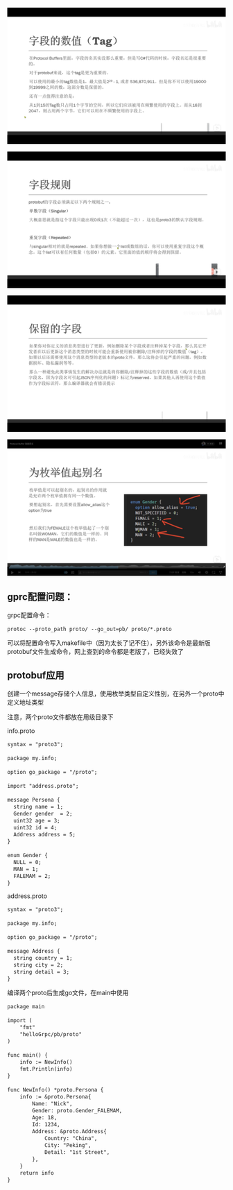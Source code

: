 ![grpcimg1](https://github.com/einQimiaozi/-golang-/blob/main/img/截屏2021-12-08%20下午6.50.20.png)

![grpcimg1](https://github.com/einQimiaozi/-golang-/blob/main/img/截屏2021-12-08%20下午6.51.27.png)

![grpcimg1](https://github.com/einQimiaozi/-golang-/blob/main/img/截屏2021-12-08%20下午6.54.59.png)

![grpcimg1](https://github.com/einQimiaozi/-golang-/blob/main/img/截屏2021-12-08%20下午6.58.24.png)

## gprc配置问题：

grpc配置命令：

```
protoc --proto_path proto/ --go_out=pb/ proto/*.proto
```

可以将配置命令写入makefile中（因为太长了记不住），另外该命令是最新版protobuf文件生成命令，网上查到的命令都是老版了，已经失效了

## protobuf应用

创建一个message存储个人信息，使用枚举类型自定义性别，在另外一个proto中定义地址类型

注意，两个proto文件都放在用级目录下

info.proto

```
syntax = "proto3";

package my.info;

option go_package = "/proto";

import "address.proto";

message Persona {
  string name = 1;
  Gender gender  = 2;
  uint32 age = 3;
  uint32 id = 4;
  Address address = 5;
}

enum Gender {
  NULL = 0;
  MAN = 1;
  FALEMAM = 2;
}
```

address.proto

```
syntax = "proto3";

package my.info;

option go_package = "/proto";

message Address {
  string country = 1;
  string city = 2;
  string detail = 3;
}
```

编译两个proto后生成go文件，在main中使用

```
package main

import (
	"fmt"
	"helloGrpc/pb/proto"
)

func main() {
	info := NewInfo()
	fmt.Println(info)
}

func NewInfo() *proto.Persona {
	info := &proto.Persona{
		Name: "Nick",
		Gender: proto.Gender_FALEMAM,
		Age: 18,
		Id: 1234,
		Address: &proto.Address{
			Country: "China",
			City: "Peking",
			Detail: "1st Street",
		},
	}
	return info
}
```


